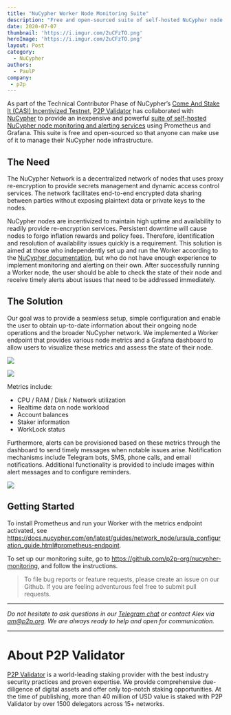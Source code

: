 ```yaml
---
title: "NuCypher Worker Node Monitoring Suite"
description: "Free and open-sourced suite of self-hosted NuCypher node monitoring and alerting services using Prometheus and Grafana."
date: 2020-07-07
thumbnail: 'https://i.imgur.com/2uCFzTO.png'
heroImage: 'https://i.imgur.com/2uCFzTO.png'
layout: Post
category:
  - NuCypher
authors:
  - PaulP
company:
 - p2p
---
```


As part of the Technical Contributor Phase of NuCypher’s [Come And Stake It (CASI) Incentivized Testnet](https://blog.nucypher.com/come-and-stake-it-incentivized-testnet/?utm_source=p2peconomy), [P2P Validator](https://p2p.org/?utm_source=blog&utm_medium=economy&utm_campaign=NuCypher-monitoring) has collaborated with [NuCypher](http://www.nucypher.com) to provide an inexpensive and powerful [suite of self-hosted NuCypher node monitoring and alerting services](https://github.com/p2p-org/nucypher-monitoring) using Prometheus and Grafana. This suite is free and open-sourced so that anyone can make use of it to manage their NuCypher node infrastructure.

## The Need

The NuCypher Network is a decentralized network of nodes that uses proxy re-encryption to provide secrets management and dynamic access control services. The network facilitates end-to-end encrypted data sharing between parties without exposing plaintext data or private keys to the nodes.

NuCypher nodes are incentivized to maintain high uptime and availability to readily provide re-encryption services. Persistent downtime will cause nodes to forgo inflation rewards and policy fees. Therefore, identification and resolution of availability issues quickly is a requirement. This solution is aimed at those who independently set up and run the Worker according to the [NuCypher documentation](https://docs.nucypher.com/en/latest/guides/network_node/network_node.html), but who do not have enough experience to implement monitoring and alerting on their own. After successfully running a Worker node, the user should be able to check the state of their node and receive timely alerts about issues that need to be addressed immediately. 

## The Solution

Our goal was to provide a seamless setup, simple configuration and enable the user to obtain up-to-date information about their ongoing node operations and the broader NuCypher network. We implemented a Worker endpoint that provides various node metrics and a Grafana dashboard to allow users to visualize these metrics and assess the state of their node. 

![](https://live.staticflickr.com/65535/40894825453_44d5b3b78e_o.png")

![](https://live.staticflickr.com/65535/40894825453_44d5b3b78e_o.png")

Metrics include:
* CPU / RAM / Disk / Network utilization
* Realtime data on node workload
* Account balances
* Staker information
* WorkLock status

Furthermore, alerts can be provisioned based on these metrics through the dashboard to send timely messages when notable issues arise. Notification mechanisms include Telegram bots, SMS, phone calls, and email notifications. Additional functionality is provided to include images within alert messages and to configure reminders.

![](https://live.staticflickr.com/65535/40894825453_44d5b3b78e_o.png")

## Getting Started

To install Prometheus and run your Worker with the metrics endpoint activated, see https://docs.nucypher.com/en/latest/guides/network_node/ursula_configuration_guide.html#prometheus-endpoint.

To set up our monitoring suite, go to https://github.com/p2p-org/nucypher-monitoring, and follow the instructions.

> To file bug reports or feature requests, please create an issue on our Github. If you are feeling adventurous feel free to submit pull requests.

------

*Do not hesitate to ask questions in our [Telegram chat](https://t.me/P2Pstaking) or contact Alex via am@p2p.org. We are always ready to help and open for communication.*

------

# About P2P Validator

[P2P Validator](https://p2p.org/?utm_source=blog&utm_medium=economy&utm_campaign=NuCypher-monitoring) is a world-leading staking provider with the best industry security practices and proven expertise. We provide comprehensive due-diligence of digital assets and offer only top-notch staking opportunities. At the time of publishing, more than 40 million of USD value is staked with P2P Validator by over 1500 delegators across 15+ networks.


